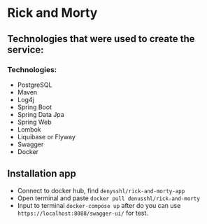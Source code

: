 # Rick and Morty

## Technologies that were used to create the service:
### Technologies:
- PostgreSQL
- Maven
- Log4j
- Spring Boot
- Spring Data Jpa
- Spring Web
- Lombok
- Liquibase or Flyway
- Swagger
- Docker

## Installation app
 - Connect to docker hub, find `denysshl/rick-and-morty-app` 
 - Open terminal and paste `docker pull denusshl/rick-and-morty`
 - Input to terminal `docker-compose up`
after do you can use `https://localhost:8088/swagger-ui/` for test.